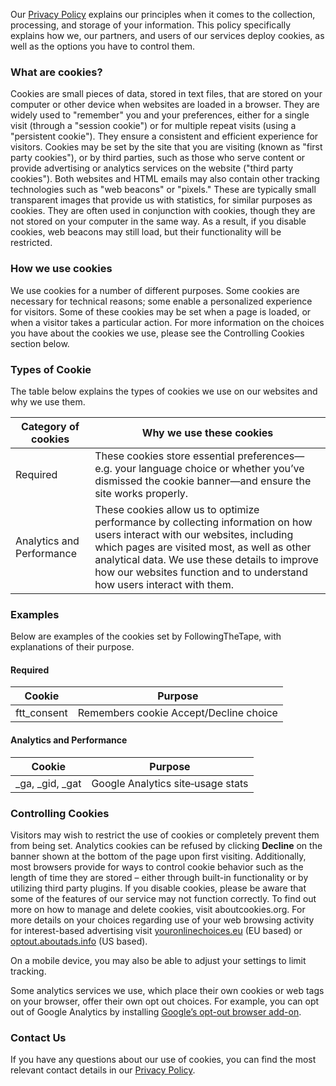 Our [Privacy Policy](https://followingthetape.com/meta/legal) explains our principles when it comes to the collection, processing, and storage of your information. This policy specifically explains how we, our partners, and users of our services deploy cookies, as well as the options you have to control them.

### What are cookies?

Cookies are small pieces of data, stored in text files, that are stored on your computer or other device when websites are loaded in a browser. They are widely used to "remember" you and your preferences, either for a single visit (through a "session cookie") or for multiple repeat visits (using a "persistent cookie"). They ensure a consistent and efficient experience for visitors. Cookies may be set by the site that you are visiting (known as "first party cookies"), or by third parties, such as those who serve content or provide advertising or analytics services on the website ("third party cookies"). Both websites and HTML emails may also contain other tracking technologies such as "web beacons" or "pixels." These are typically small transparent images that provide us with statistics, for similar purposes as cookies. They are often used in conjunction with cookies, though they are not stored on your computer in the same way. As a result, if you disable cookies, web beacons may still load, but their functionality will be restricted.

### **How we use cookies**

We use cookies for a number of different purposes. Some cookies are necessary for technical reasons; some enable a personalized experience for visitors. Some of these cookies may be set when a page is loaded, or when a visitor takes a particular action. For more information on the choices you have about the cookies we use, please see the Controlling Cookies section below.

### **Types of Cookie**

The table below explains the types of cookies we use on our websites and why we use them.

| Category of cookies       | Why we use these cookies                                                                                                                                                                                                                                                                              |
|---------------------------|-------------------------------------------------------------------------------------------------------------------------------------------------------------------------------------------------------------------------------------------------------------------------------------------------------|
| Required                  | These cookies store essential preferences—e.g. your language choice or whether you’ve dismissed the cookie banner—and ensure the site works properly.                                                                                                                                                 |
| Analytics and Performance | These cookies allow us to optimize performance by collecting information on how users interact with our websites, including which pages are visited most, as well as other analytical data. We use these details to improve how our websites function and to understand how users interact with them. |

### Examples

Below are examples of the cookies set by FollowingTheTape, with explanations of their purpose.

#### **Required**

| Cookie      | Purpose                                |
|-------------|----------------------------------------|
| ftt_consent | Remembers cookie Accept/Decline choice |


#### **Analytics and Performance**

| Cookie           | Purpose                           |
|------------------|-----------------------------------|
| 	_ga, _gid, _gat | Google Analytics site‑usage stats |

### Controlling Cookies

Visitors may wish to restrict the use of cookies or completely prevent them from being set. Analytics cookies can be refused by clicking **Decline** on the banner shown at the bottom of the page upon first visiting. Additionally, most browsers provide for ways to control cookie behavior such as the length of time they are stored – either through built-in functionality or by utilizing third party plugins. If you disable cookies, please be aware that some of the features of our service may not function correctly. To find out more on how to manage and delete cookies, visit aboutcookies.org. For more details on your choices regarding use of your web browsing activity for interest-based advertising visit [youronlinechoices.eu](http://youronlinechoices.eu) (EU based) or [optout.aboutads.info](http://optout.aboutads.info) (US based).

On a mobile device, you may also be able to adjust your settings to limit tracking.

Some analytics services we use, which place their own cookies or web tags on your browser, offer their own opt out choices. For example, you can opt out of Google Analytics by installing [Google’s opt-out browser add-on](https://tools.google.com/dlpage/gaoptout).

### Contact Us

If you have any questions about our use of cookies, you can find the most relevant contact details in our [Privacy Policy](https://followingthetape.com/meta/legal).
